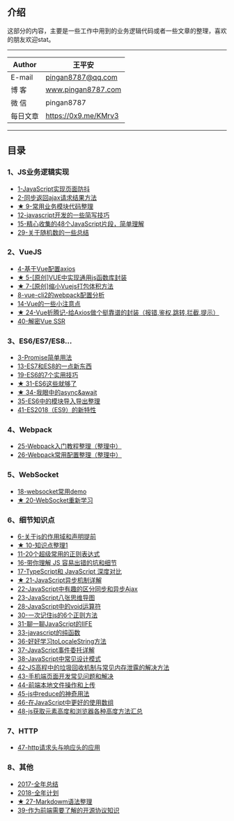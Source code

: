## 介绍
这部分的内容，主要是一些工作中用到的业务逻辑代码或者一些文章的整理，喜欢的朋友欢迎stat。  
****
|Author|王平安|
|---|---
|E-mail|pingan8787@qq.com
|博  客|www.pingan8787.com
|微  信|pingan8787
|每日文章|https://0x9.me/KMrv3
****

## 目录
### 1、JS业务逻辑实现
* [1-JavaScript实现页面防抖](https://github.com/pingan8787/Leo-JavaScript/blob/master/article/1-JavaScript%E5%AE%9E%E7%8E%B0%E9%A1%B5%E9%9D%A2%E9%98%B2%E6%8A%96.md)  
* [2-同步返回ajax请求结果方法](https://github.com/pingan8787/Leo-JavaScript/blob/master/article/2-%E5%90%8C%E6%AD%A5%E8%BF%94%E5%9B%9Eajax%E8%AF%B7%E6%B1%82%E7%BB%93%E6%9E%9C%E6%96%B9%E6%B3%95.md)  
* [★ 9-常用业务模块代码整理](https://github.com/pingan8787/Leo-JavaScript/blob/master/article/9-%E5%B8%B8%E7%94%A8%E4%B8%9A%E5%8A%A1%E6%A8%A1%E5%9D%97%E4%BB%A3%E7%A0%81%E6%95%B4%E7%90%86.md)  
* [12-javascript开发的一些简写技巧](https://github.com/pingan8787/Leo-JavaScript/blob/master/article/12-javascript%E5%BC%80%E5%8F%91%E7%9A%84%E4%B8%80%E4%BA%9B%E7%AE%80%E5%86%99%E6%8A%80%E5%B7%A7.md)  
* [15-精心收集的48个JavaScript片段，简单理解](https://github.com/pingan8787/Leo-JavaScript/blob/master/article/15-%E7%B2%BE%E5%BF%83%E6%94%B6%E9%9B%86%E7%9A%8448%E4%B8%AAJavaScript%E7%89%87%E6%AE%B5%EF%BC%8C%E7%AE%80%E5%8D%95%E7%90%86%E8%A7%A3.md)  
* [29-关于随机数的一些总结](https://github.com/pingan8787/Leo-JavaScript/blob/master/article/29-%E5%85%B3%E4%BA%8E%E9%9A%8F%E6%9C%BA%E6%95%B0%E7%9A%84%E4%B8%80%E4%BA%9B%E6%80%BB%E7%BB%93.md)

### 2、VueJS
* [4-基于Vue配置axios](https://github.com/pingan8787/Leo-JavaScript/blob/master/article/4-%E5%9F%BA%E4%BA%8EVue%E9%85%8D%E7%BD%AEaxios.md)  
* [★ 5-[原创]VUE中实现通用js函数库封装](https://github.com/pingan8787/Leo-JavaScript/blob/master/article/5-%5B%E5%8E%9F%E5%88%9B%5DVUE%E4%B8%AD%E5%AE%9E%E7%8E%B0%E9%80%9A%E7%94%A8js%E5%87%BD%E6%95%B0%E5%BA%93%E5%B0%81%E8%A3%85.md)  
* [★ 7-[原创]缩小Vuejs打包体积方法](https://github.com/pingan8787/Leo-JavaScript/blob/master/article/7-%5B%E5%8E%9F%E5%88%9B%5D%E7%BC%A9%E5%B0%8FVuejs%E6%89%93%E5%8C%85%E4%BD%93%E7%A7%AF%E6%96%B9%E6%B3%95.md)  
* [8-vue-cli2的webpack配置分析](https://github.com/pingan8787/Leo-JavaScript/blob/master/article/8-vue-cli2%E7%9A%84webpack%E9%85%8D%E7%BD%AE%E5%88%86%E6%9E%90.md)  
* [14-Vue的一些小注意点](https://github.com/pingan8787/Leo-JavaScript/blob/master/article/14-Vue%E7%9A%84%E4%B8%80%E4%BA%9B%E5%B0%8F%E6%B3%A8%E6%84%8F%E7%82%B9.md)  
* [★ 24-Vue折腾记-给Axios做个挺靠谱的封装（报错,鉴权,跳转,拦截,提示）](https://github.com/pingan8787/Leo-JavaScript/blob/master/article/24-Vue%E6%8A%98%E8%85%BE%E8%AE%B0-%E7%BB%99Axios%E5%81%9A%E4%B8%AA%E6%8C%BA%E9%9D%A0%E8%B0%B1%E7%9A%84%E5%B0%81%E8%A3%85%EF%BC%88%E6%8A%A5%E9%94%99%2C%E9%89%B4%E6%9D%83%2C%E8%B7%B3%E8%BD%AC%2C%E6%8B%A6%E6%88%AA%2C%E6%8F%90%E7%A4%BA%EF%BC%89.md)
* [40-解密Vue SSR](https://github.com/pingan8787/Leo-JavaScript/blob/master/article/40-%E8%A7%A3%E5%AF%86Vue%20SSR.md)

### 3、ES6/ES7/ES8...
* [3-Promise简单用法](https://github.com/pingan8787/Leo-JavaScript/blob/master/article/3-Promise%E7%AE%80%E5%8D%95%E7%94%A8%E6%B3%95.md)  
* [13-ES7和ES8的一点新东西](https://github.com/pingan8787/Leo-JavaScript/blob/master/article/13-ES7%E5%92%8CES8%E7%9A%84%E4%B8%80%E7%82%B9%E6%96%B0%E4%B8%9C%E8%A5%BF.md)  
* [19-ES6的7个实用技巧](https://github.com/pingan8787/Leo-JavaScript/blob/master/article/19-ES6%E7%9A%847%E4%B8%AA%E5%AE%9E%E7%94%A8%E6%8A%80%E5%B7%A7.md)  
* [★ 31-ES6这些就够了](https://github.com/pingan8787/Leo-JavaScript/blob/master/article/31-ES6%E8%BF%99%E4%BA%9B%E5%B0%B1%E5%A4%9F%E4%BA%86.md)
* [★ 34-我眼中的async&await](https://github.com/pingan8787/Leo-JavaScript/blob/master/article/34-%E6%88%91%E7%9C%BC%E4%B8%AD%E7%9A%84async%26await.md)
* [35-ES6中的模块导入导出整理](https://github.com/pingan8787/Leo-JavaScript/blob/master/article/35-ES6%E4%B8%AD%E7%9A%84%E6%A8%A1%E5%9D%97%E5%AF%BC%E5%85%A5%E5%AF%BC%E5%87%BA%E6%95%B4%E7%90%86.md)  
* [41-ES2018（ES9）的新特性](https://github.com/pingan8787/Leo-JavaScript/blob/master/article/41-ES2018%EF%BC%88ES9%EF%BC%89%E7%9A%84%E6%96%B0%E7%89%B9%E6%80%A7.md)  

### 4、Webpack
* [25-Webpack入门教程整理（整理中）](https://github.com/pingan8787/Leo-JavaScript/blob/master/article/25-Webpack%E5%85%A5%E9%97%A8%E6%95%99%E7%A8%8B%E6%95%B4%E7%90%86%EF%BC%88%E6%95%B4%E7%90%86%E4%B8%AD%EF%BC%89.md)
* [26-Webpack常用配置整理（整理中）](https://github.com/pingan8787/Leo-JavaScript/blob/master/article/26-Webpack%E5%B8%B8%E7%94%A8%E9%85%8D%E7%BD%AE%E6%95%B4%E7%90%86%EF%BC%88%E6%95%B4%E7%90%86%E4%B8%AD%EF%BC%89.md)

### 5、WebSocket
* [18-websocket常用demo](https://github.com/pingan8787/Leo-JavaScript/blob/master/article/18-websocket%E5%B8%B8%E7%94%A8demo.md)  
* [★ 20-WebSocket重新学习](https://github.com/pingan8787/Leo-JavaScript/blob/master/article/20-WebSocket%E9%87%8D%E6%96%B0%E5%AD%A6%E4%B9%A0.md)  

### 6、细节知识点
* [6-关于js的作用域和声明提前](https://github.com/pingan8787/Leo-JavaScript/blob/master/article/6-%E5%85%B3%E4%BA%8Ejs%E7%9A%84%E4%BD%9C%E7%94%A8%E5%9F%9F%E5%92%8C%E5%A3%B0%E6%98%8E%E6%8F%90%E5%89%8D.md)  
* [★ 10-知识点整理1](https://github.com/pingan8787/Leo-JavaScript/blob/master/article/10-%E7%9F%A5%E8%AF%86%E7%82%B9%E6%95%B4%E7%90%861.md)  
* [11-20个超级常用的正则表达式](https://github.com/pingan8787/Leo-JavaScript/blob/master/article/11-20%E4%B8%AA%E8%B6%85%E7%BA%A7%E5%B8%B8%E7%94%A8%E7%9A%84%E6%AD%A3%E5%88%99%E8%A1%A8%E8%BE%BE%E5%BC%8F.md)  
* [16-带你理解 JS 容易出错的坑和细节](https://github.com/pingan8787/Leo-JavaScript/blob/master/article/16-%E5%B8%A6%E4%BD%A0%E7%90%86%E8%A7%A3%20JS%20%E5%AE%B9%E6%98%93%E5%87%BA%E9%94%99%E7%9A%84%E5%9D%91%E5%92%8C%E7%BB%86%E8%8A%82.md)  
* [17-TypeScript和 JavaScript 深度对比](https://github.com/pingan8787/Leo-JavaScript/blob/master/article/17-TypeScript%E5%92%8C%20JavaScript%20%E6%B7%B1%E5%BA%A6%E5%AF%B9%E6%AF%94.md)  
* [★ 21-JavaScript异步机制详解](https://github.com/pingan8787/Leo-JavaScript/blob/master/article/21-JavaScript%E5%BC%82%E6%AD%A5%E6%9C%BA%E5%88%B6%E8%AF%A6%E8%A7%A3.md)  
* [22-JavaScript中有趣的区分同步和异步Ajax](https://github.com/pingan8787/Leo-JavaScript/blob/master/article/22-JavaScript%E4%B8%AD%E6%9C%89%E8%B6%A3%E7%9A%84%E5%8C%BA%E5%88%86%E5%90%8C%E6%AD%A5%E5%92%8C%E5%BC%82%E6%AD%A5Ajax.md)  
* [23-JavaScript八张思维导图](https://github.com/pingan8787/Leo-JavaScript/blob/master/article/23-JavaScript%E5%85%AB%E5%BC%A0%E6%80%9D%E7%BB%B4%E5%AF%BC%E5%9B%BE.md)
* [28-JavaScript中的void运算符](https://github.com/pingan8787/Leo-JavaScript/blob/master/article/28-JavaScript%E4%B8%AD%E7%9A%84void%E8%BF%90%E7%AE%97%E7%AC%A6.md)
* [30-一次记住js的6个正则方法](https://github.com/pingan8787/Leo-JavaScript/blob/master/article/30-%E4%B8%80%E6%AC%A1%E8%AE%B0%E4%BD%8Fjs%E7%9A%846%E4%B8%AA%E6%AD%A3%E5%88%99%E6%96%B9%E6%B3%95.md)
* [31-聊一聊JavaScript的IIFE](https://github.com/pingan8787/Leo-JavaScript/blob/master/article/32-%E8%81%8A%E4%B8%80%E8%81%8AJavaScript%E7%9A%84IIFE.md)
* [33-javascript的纯函数](https://github.com/pingan8787/Leo-JavaScript/blob/master/article/33-javascript%E7%9A%84%E7%BA%AF%E5%87%BD%E6%95%B0.md)
* [36-好好学习toLocaleString方法](https://github.com/pingan8787/Leo-JavaScript/blob/master/article/36-%E5%A5%BD%E5%A5%BD%E5%AD%A6%E4%B9%A0toLocaleString%E6%96%B9%E6%B3%95.md)
* [37-JavaScript事件委托详解](https://github.com/pingan8787/Leo-JavaScript/blob/master/article/37-JavaScript%E4%BA%8B%E4%BB%B6%E5%A7%94%E6%89%98%E8%AF%A6%E8%A7%A3.md)
* [38-JavaScript中常见设计模式](https://github.com/pingan8787/Leo-JavaScript/blob/master/article/38-JavaScript%E4%B8%AD%E5%B8%B8%E8%A7%81%E8%AE%BE%E8%AE%A1%E6%A8%A1%E5%BC%8F.md)
* [42-JS高程中的垃圾回收机制与常见内存泄露的解决方法](https://github.com/pingan8787/Leo-JavaScript/blob/master/article/42-JS%E9%AB%98%E7%A8%8B%E4%B8%AD%E7%9A%84%E5%9E%83%E5%9C%BE%E5%9B%9E%E6%94%B6%E6%9C%BA%E5%88%B6%E4%B8%8E%E5%B8%B8%E8%A7%81%E5%86%85%E5%AD%98%E6%B3%84%E9%9C%B2%E7%9A%84%E8%A7%A3%E5%86%B3%E6%96%B9%E6%B3%95.md)  
* [43-手机端页面开发常见问题和解决](https://github.com/pingan8787/Leo-JavaScript/blob/master/article/43-%E6%89%8B%E6%9C%BA%E7%AB%AF%E9%A1%B5%E9%9D%A2%E5%BC%80%E5%8F%91%E5%B8%B8%E8%A7%81%E9%97%AE%E9%A2%98%E5%92%8C%E8%A7%A3%E5%86%B3.md)
* [44-前端本地文件操作和上传](https://github.com/pingan8787/Leo-JavaScript/blob/master/article/44-%E5%89%8D%E7%AB%AF%E6%9C%AC%E5%9C%B0%E6%96%87%E4%BB%B6%E6%93%8D%E4%BD%9C%E5%92%8C%E4%B8%8A%E4%BC%A0.md)
* [45-js中reduce的神奇用法](https://github.com/pingan8787/Leo-JavaScript/blob/master/article/45-js%E4%B8%ADreduce%E7%9A%84%E7%A5%9E%E5%A5%87%E7%94%A8%E6%B3%95.md)
* [46-在JavaScript中更好的使用数组](https://github.com/pingan8787/Leo-JavaScript/blob/master/article/46-%E5%9C%A8JavaScript%E4%B8%AD%E6%9B%B4%E5%A5%BD%E7%9A%84%E4%BD%BF%E7%94%A8%E6%95%B0%E7%BB%84.md)
* [48-js获取元素高度和浏览器各种高度方法汇总](https://github.com/pingan8787/Leo-JavaScript/blob/master/article/48-js获取元素高度和浏览器各种高度方法汇总.md)

### 7、HTTP
* [47-http请求头与响应头的应用](https://github.com/pingan8787/Leo-JavaScript/blob/master/article/47-http%E8%AF%B7%E6%B1%82%E5%A4%B4%E4%B8%8E%E5%93%8D%E5%BA%94%E5%A4%B4%E7%9A%84%E5%BA%94%E7%94%A8.md)

### 8、其他
* [2017-全年总结](https://github.com/pingan8787/Leo-JavaScript/blob/master/article/2017-%E5%85%A8%E5%B9%B4%E6%80%BB%E7%BB%93.md)
* [2018-全年计划](https://github.com/pingan8787/Leo-JavaScript/blob/master/article/2018-%E5%85%A8%E5%B9%B4%E8%AE%A1%E5%88%92.md) 
* [★ 27-Markdowm语法整理](https://github.com/pingan8787/Leo-JavaScript/blob/master/article/27-Markdowm%E8%AF%AD%E6%B3%95%E6%95%B4%E7%90%86.md)
* [39-作为前端需要了解的开源协议知识](https://github.com/pingan8787/Leo-JavaScript/blob/master/article/39-%E4%BD%9C%E4%B8%BA%E5%89%8D%E7%AB%AF%E9%9C%80%E8%A6%81%E4%BA%86%E8%A7%A3%E7%9A%84%E5%BC%80%E6%BA%90%E5%8D%8F%E8%AE%AE%E7%9F%A5%E8%AF%86.md)